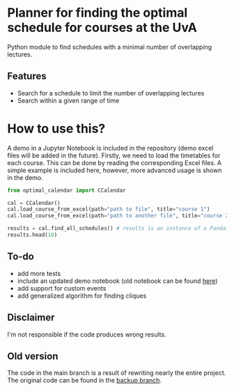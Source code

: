 # Planner for finding the optimal schedule for courses at the UvA
Python module to find schedules with a minimal number of overlapping lectures.

## Features
- Search for a schedule to limit the number of overlapping lectures 
- Search within a given range of time

# How to use this?
A demo in a Jupyter Notebook is included in the repository (demo excel files will be added in the future). Firstly, we need to load the timetables for each course. This can be done by reading the corresponding Excel files. A simple example is included here, however, more advanced usage is shown in the demo.

```python
from optimal_calendar import CCalendar

cal = CCalendar()
cal.load_course_from_excel(path="path to file", title="course 1")
cal.load_course_from_excel(path="path to another file", title="course 2")

results = cal.find_all_schedules() # results is an instance of a Pandas DataFrame
results.head(10)
```

## To-do
- add more tests
- include an updated demo notebook (old notebook can be found [here](https://github.com/huachangb/optimal_calendar/tree/backup))
- add support for custom events
- add generalized algorithm for finding cliques

## Disclaimer
I'm not responsible if the code produces wrong results. 

## Old version
The code in the main branch is a result of rewriting nearly the entire project. The original code can be found in the [backup branch](https://github.com/huachangb/optimal_calendar/tree/backup).
